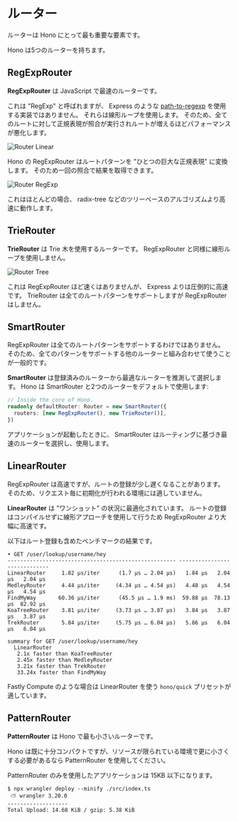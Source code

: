 # ルーター

ルーターは Hono にとって最も重要な要素です。

Hono は5つのルーターを持ちます。

## RegExpRouter

**RegExpRouter** は JavaScript で最速のルーターです。

これは "RegExp" と呼ばれますが、 Express のような [path-to-regexp](https://github.com/pillarjs/path-to-regexp) を使用する実装ではありません。
それらは線形ループを使用します。
そのため、全てのルートに対して正規表現が照合が実行されルートが増えるほどパフォーマンスが悪化します。

![Router Linear](/images/router-linear.jpg)

Hono の RegExpRouter はルートパターンを "ひとつの巨大な正規表現" に変換します。
そのため一回の照合で結果を取得できます。

![Router RegExp](/images/router-regexp.jpg)

これはほとんどの場合、 radix-tree などのツリーベースのアルゴリズムより高速に動作します。

## TrieRouter

**TrieRouter** は Trie 木を使用するルーターです。
RegExpRouter と同様に線形ループを使用しません。

![Router Tree](/images/router-tree.jpg)

これは RegExpRouter ほど速くはありませんが、 Express よりは圧倒的に高速です。
TrieRouter は全てのルートパターンをサポートしますが RegExpRouter はしません。

## SmartRouter

RegExpRouter は全てのルートパターンをサポートするわけではありません。
そのため、全てのパターンをサポートする他のルーターと組み合わせて使うことが一般的です。

**SmartRouter** は登録済みのルーターから最適なルーターを推測して選択します。
Hono は SmartRouter と2つのルーターをデフォルトで使用します:

```ts
// Inside the core of Hono.
readonly defaultRouter: Router = new SmartRouter({
  routers: [new RegExpRouter(), new TrieRouter()],
})
```

アプリケーションが起動したときに、 SmartRouter はルーティングに基づき最速のルーターを選択し、使用します。

## LinearRouter

RegExpRouter は高速ですが、ルートの登録が少し遅くなることがあります。
そのため、リクエスト毎に初期化が行われる環境には適していません。

**LinearRouter** は "ワンショット" の状況に最適化されています。
ルートの登録はコンパイルせずに線形アプローチを使用して行うため RegExpRouter より大幅に高速です。

以下はルート登録も含めたベンチマークの結果です。

```
• GET /user/lookup/username/hey
----------------------------------------------------- -----------------------------
LinearRouter     1.82 µs/iter      (1.7 µs … 2.04 µs)   1.84 µs   2.04 µs   2.04 µs
MedleyRouter     4.44 µs/iter     (4.34 µs … 4.54 µs)   4.48 µs   4.54 µs   4.54 µs
FindMyWay       60.36 µs/iter      (45.5 µs … 1.9 ms)  59.88 µs  78.13 µs  82.92 µs
KoaTreeRouter    3.81 µs/iter     (3.73 µs … 3.87 µs)   3.84 µs   3.87 µs   3.87 µs
TrekRouter       5.84 µs/iter     (5.75 µs … 6.04 µs)   5.86 µs   6.04 µs   6.04 µs

summary for GET /user/lookup/username/hey
  LinearRouter
   2.1x faster than KoaTreeRouter
   2.45x faster than MedleyRouter
   3.21x faster than TrekRouter
   33.24x faster than FindMyWay
```

Fastly Compute のような場合は LinearRouter を使う `hono/quick` プリセットが適しています。

## PatternRouter

**PatternRouter** は Hono で最も小さいルーターです。

Hono は既に十分コンパクトですが、リソースが限られている環境で更に小さくする必要があるなら PatternRouter を使用してください。

PatternRouter のみを使用したアプリケーションは 15KB 以下になります。

```
$ npx wrangler deploy --minify ./src/index.ts
 ⛅️ wrangler 3.20.0
-------------------
Total Upload: 14.68 KiB / gzip: 5.38 KiB
```
